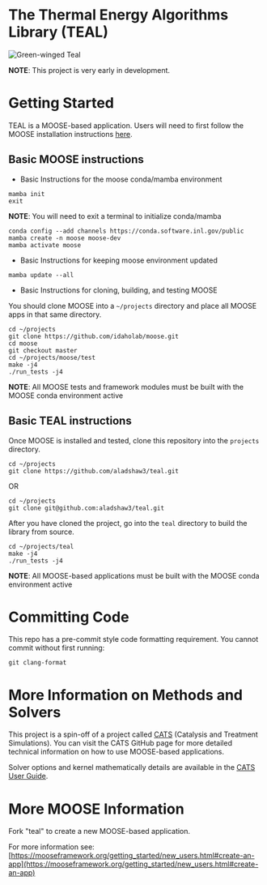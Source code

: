 The Thermal Energy Algorithms Library (TEAL)
=====

![Green-winged Teal](https://en.wikipedia.org/wiki/Teal#/media/File:Green-winged_Teal,_Port_Aransas,_Texas.jpg)

**NOTE**: This project is very early in development. 

# Getting Started 

TEAL is a MOOSE-based application. Users will need to first follow the MOOSE installation instructions
[here](https://mooseframework.inl.gov/getting_started/installation/index.html). 

## Basic MOOSE instructions 

 - Basic Instructions for the moose conda/mamba environment 
 
```
mamba init
exit
```
**NOTE**: You will need to exit a terminal to initialize conda/mamba

```
conda config --add channels https://conda.software.inl.gov/public
mamba create -n moose moose-dev
mamba activate moose
```

 - Basic Instructions for keeping moose environment updated 
 
```
mamba update --all
```

 - Basic Instructions for cloning, building, and testing MOOSE
 
You should clone MOOSE into a `~/projects` directory and place all MOOSE apps in that same directory. 

```
cd ~/projects
git clone https://github.com/idaholab/moose.git
cd moose 
git checkout master
cd ~/projects/moose/test
make -j4
./run_tests -j4
```

**NOTE**: All MOOSE tests and framework modules must be built with the MOOSE conda environment active 

## Basic TEAL instructions

Once MOOSE is installed and tested, clone this repository into the `projects` directory. 

```
cd ~/projects
git clone https://github.com/aladshaw3/teal.git
```

OR

```
cd ~/projects
git clone git@github.com:aladshaw3/teal.git
```

After you have cloned the project, go into the `teal` directory to build the library from source.

```
cd ~/projects/teal
make -j4
./run_tests -j4
```

**NOTE**: All MOOSE-based applications must be built with the MOOSE conda environment active 


# Committing Code 

This repo has a pre-commit style code formatting requirement. You cannot commit without first running:

```
git clang-format
```

# More Information on Methods and Solvers

This project is a spin-off of a project called [CATS](https://github.com/aladshaw3/cats) (Catalysis and Treatment Simulations). 
You can visit the CATS GitHub page for more detailed technical information on how to use MOOSE-based applications. 

Solver options and kernel mathematically details are available in the [CATS User Guide](https://github.com/aladshaw3/cats/blob/master/CATS-UserGuide-09172022.pdf).

# More MOOSE Information

Fork "teal" to create a new MOOSE-based application.

For more information see: [https://mooseframework.org/getting_started/new_users.html#create-an-app](https://mooseframework.org/getting_started/new_users.html#create-an-app)

